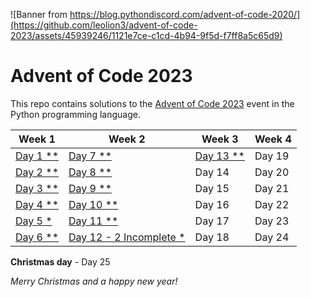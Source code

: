 ![Banner from https://blog.pythondiscord.com/advent-of-code-2020/](https://github.com/leolion3/advent-of-code-2023/assets/45939246/1121e7ce-c1cd-4b94-9f5d-f7ff8a5c65d9)

# Advent of Code 2023

This repo contains solutions to the [Advent of Code 2023](https://adventofcode.com/) event in the Python programming language.

| Week 1 | Week 2 | Week 3 | Week 4 |
| - | - | - | - |
| [Day 1 \*\*](01-trebuchet) | [Day 7 \*\*](07-camel-cards) | [Day 13 \*\*](13-point-of-incidence) | Day 19 |
| [Day 2 \*\*](02-cube-conundrum) | [Day 8 \*\*](08-haunted-wasteland) | Day 14 | Day 20 |
| [Day 3 \*\*](03-gear-ratios) | [Day 9 \*\*](09-mirage-maintenance) | Day 15 | Day 21 |
| [Day 4 \*\*](04-scratchcards) | [Day 10 \*\*](10-pipe-maze) | Day 16 | Day 22 |
| [Day 5 \*](05-if-you-give-a-seed-a-fertilizer) | [Day 11 \*\*](11-cosmic-expansion) | Day 17 | Day 23 |
| [Day 6 \*\*](06-wait-for-it) | [Day 12 - 2 Incomplete \*](12-hot-springs) | Day 18 | Day 24 |

**Christmas day** - Day 25

*Merry Christmas and a happy new year!*
